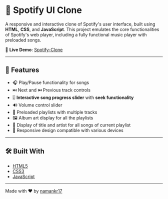 # 🎵 Spotify UI Clone

A responsive and interactive clone of Spotify's user interface, built using **HTML**, **CSS**, and **JavaScript**. This project emulates the core functionalities of Spotify's web player, including a fully functional music player with preloaded songs.

🔗 **Live Demo**: [Spotify-Clone](https://tranquil-sunburst-912d7c.netlify.app/)

---

## 🚀 Features

- 🎧 Play/Pause functionality for songs
- ⏭️ Next and ⏮️ Previous track controls
- 🎚️ **Interactive song progress slider** with **seek functionality**
- 🔊 Volume control slider
- 📂 Preloaded playlists with multiple tracks
- 🖼️ Album art display for all the playlists
- 📜 Display of title and artist for all songs of current playlist
- 📱 Responsive design compatible with various devices

---

## 🛠️ Built With

- [HTML5](https://developer.mozilla.org/en-US/docs/Web/Guide/HTML/HTML5)
- [CSS3](https://developer.mozilla.org/en-US/docs/Web/CSS)
- [JavaScript](https://developer.mozilla.org/en-US/docs/Web/JavaScript)

---

Made with ❤️ by [namankr17](https://github.com/namankr17)